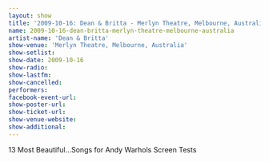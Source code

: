 ```yaml
---
layout: show
title: '2009-10-16: Dean & Britta - Merlyn Theatre, Melbourne, Australia'
name: 2009-10-16-dean-britta-merlyn-theatre-melbourne-australia
artist-name: 'Dean & Britta'
show-venue: 'Merlyn Theatre, Melbourne, Australia'
show-setlist: 
show-date: 2009-10-16
show-radio: 
show-lastfm: 
show-cancelled: 
performers: 
facebook-event-url: 
show-poster-url: 
show-ticket-url: 
show-venue-website: 
show-additional: 
---
```


13 Most Beautiful...Songs for Andy Warhols Screen Tests